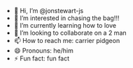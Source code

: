- 👋 Hi, I’m @jonstewart-js
- 👀 I’m interested in chasing the bag!!!
- 🌱 I’m currently learning how to love
- 💞️ I’m looking to collaborate on a 2 man
- 📫 How to reach me: carrier pidgeon
- 😄 Pronouns: he/him
- ⚡ Fun fact: fun fact

<!---
jonstewart-js/jonstewart-js is a ✨ special ✨ repository because its `README.md` (this file) appears on your GitHub profile.
You can click the Preview link to take a look at your changes.
--->
